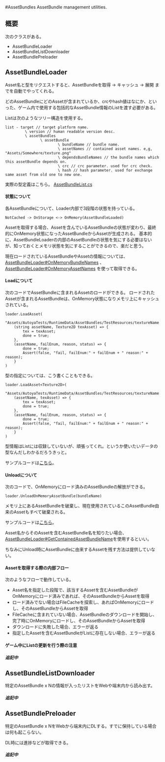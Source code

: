 #AssetBundles
AssetBundle management utilities.


## 概要
次のクラスがある。

* AssetBundleLoader
* AssetBundleListDownloader
* AssetBundlePreloader

## AssetBundleLoader

Asset名と型をリクエストすると、AssetBundleを取得 -> キャッシュ -> 展開 までを自動でやってくれる。

どのAssetBundleにどのAssetが含まれているか、crcやhash値はなにか、といった、ゲーム内で使用する包括的なAssetBundle情報のListを渡す必要がある。

Listは次のようなツリー構造を使用する。

```
list - target // target platform name.
		 \ version // human readable version desc.
		 \ assetBundles
		 		\ assetBundle
				 		\ bundleName // bundle name.
						\ assetNames // contained asset names. e,g, "Assets/Somewhere/texture.png"
						\ dependsBundleNames // the bundle names which this assetBundle depends on.
						\ crc // crc parameter. used for crc check.
						\ hash // hash parameter. used for exchange same asset from old one to new one.
```

実際の型定義はこちら。
[AssetBundleList.cs](https://github.com/sassembla/Autoya/blob/master/Assets/Autoya/AssetBundle/AssetBundleList.cs#L1)


#### 状態について
各AssetBundleについて、Loader内部で3段階の状態を持っている。

```
NotCached -> OnStorage <-> OnMemory(AssetBundleLoaded)
```

Assetを取得する場合、Assetを含んでいるAssetBundleの状態が変わり、最終的にOnMemory状態になったAssetBundleからAssetが生成される。
基本的に、AssetBundleLoaderの内部のAssetBundleの状態を気にする必要はないが、知っておくとメモリ状態を気にすることができるので、楽だと思う。

現在ロードされているAssetBundleやAssetの情報については、[AssetBundleLoader#OnMemoryBundleNames](https://github.com/sassembla/Autoya/blob/master/Assets/Autoya/AssetBundle/AssetBundleLoader.cs#L554)
、[AssetBundleLoader#OnMemoryAssetNames](https://github.com/sassembla/Autoya/blob/master/Assets/Autoya/AssetBundle/AssetBundleLoader.cs#L559)
を使って取得できる。

#### Loadについて
次のコードでAssetBundleに含まれるAssetのロードができる。
ロードされたAssetが含まれるAssetBundleは、OnMemory状態になりメモリ上にキャッシュされている。

```
loader.LoadAsset(
	"Assets/AutoyaTests/RuntimeData/AssetBundles/TestResources/textureName.png", 
	(string assetName, Texture2D texAsset) => {
		tex = texAsset;
		done = true;
	},
	(assetName, failEnum, reason, status) => {
		done = true;
		Assert(false, "fail, failEnum:" + failEnum + " reason:" + reason);
	}
)
```

型の指定については、こう書くこともできる。

```
loader.LoadAsset<Texture2D>(
	"Assets/AutoyaTests/RuntimeData/AssetBundles/TestResources/textureName.png", 
	(assetName, texAsset) => {
		tex = texAsset;
		done = true;
	},
	(assetName, failEnum, reason, status) => {
		done = true;
		Assert(false, "fail, failEnum:" + failEnum + " reason:" + reason);
	}
)
```

型情報はListには収録していないが、頑張ってくれ。というか使いたいデータの型なんだしわかるだろうきっと。

サンプルコードは[こちら](https://github.com/sassembla/Autoya/blob/master/Assets/AutoyaTests/Tests/AssetBundles/AssetBundleLoaderTests.cs#L111)。

#### Unloadについて
次のコードで、OnMemoryにロード済みのAssetBundleの解放ができる。

```
loader.UnloadOnMemoryAssetBundle(bundleName)
```

メモリ上にあるAssetBundleを破棄し、現在使用されているこのAssetBundle由来のAssetもすべて破棄される。


サンプルコードは[こちら](https://github.com/sassembla/Autoya/blob/master/Assets/AutoyaTests/Tests/AssetBundles/AssetBundleLoaderTests.cs#L1019)。


Asset名からそのAssetを含むAssetBundle名を知りたい場合、[AssetBundleLoader#GetContainedAssetBundleName](https://github.com/sassembla/Autoya/blob/master/Assets/Autoya/AssetBundle/AssetBundleLoader.cs#L564)を使用するといい。

ちなみにUnload時にAssetBundleに由来するAssetを残す方法は提供していない。


#### Assetを取得する際の内部フロー
次のようなフローで動作している。

* Asset名を指定した段階で、該当するAssetを含むAssetBundleがOnMemoryにロード済みであれば、そのAssetBundleからAssetを取得
* ロード済みでない場合はFileCacheを探索し、あればOnMemoryにロードし、そのAssetBundleからAssetを取得
* FileCacheに含まれていない場合、AssetBundleのダウンロードを開始し、完了時にOnMemoryにロードし、そのAssetBundleからAssetを取得
* ダウンロードに失敗した場合、エラーが返る
* 指定したAssetを含むAssetBundleがListに存在しない場合、エラーが返る


#### ゲーム中にListの更新を行う際の注意
##### 追記中

## AssetBundleListDownloader

特定のAssetBundle x Nの情報が入ったリストをWebや端末内から読み出す。
##### 追記中

## AssetBundlePreloader

特定のAssetBundle x NをWebから端末内にDLする。すでに保持している場合は何も起こらない。

DL時には進捗などが取得できる。
##### 追記中